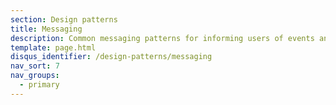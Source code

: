 ```yaml
---
section: Design patterns
title: Messaging
description: Common messaging patterns for informing users of events and states currently affecting them
template: page.html
disqus_identifier: /design-patterns/messaging
nav_sort: 7
nav_groups:
  - primary
---
```


